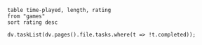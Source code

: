 ```dataview
table time-played, length, rating
from "games"
sort rating desc
```

```dataviewjs
dv.taskList(dv.pages().file.tasks.where(t => !t.completed));
```
